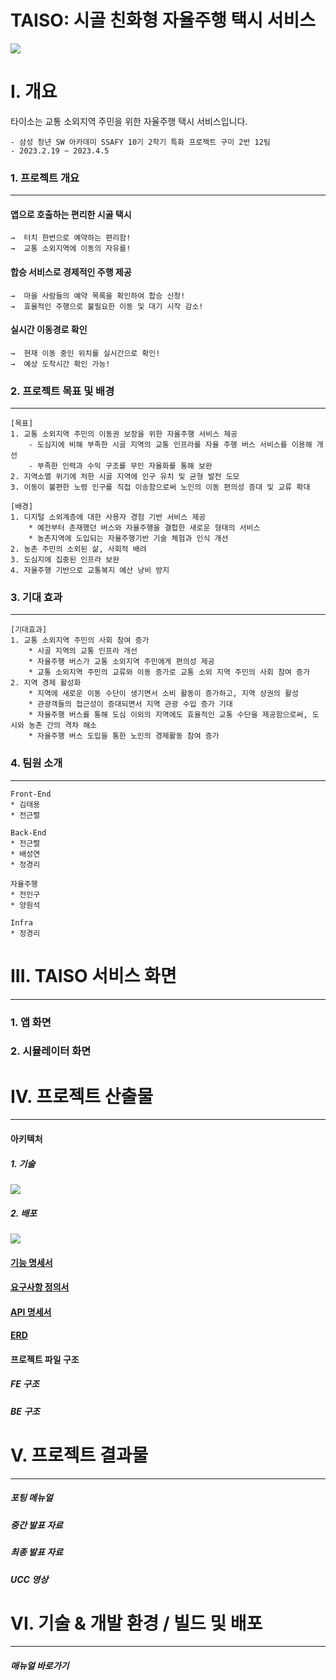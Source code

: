 
# TAISO: 시골 친화형 자율주행 택시 서비스

![](https://i.imgur.com/rYL1KGC.png)


# I. 개요
타이소는 교통 소외지역 주민을 위한 자율주행 택시 서비스입니다.

    - 삼성 청년 SW 아카데미 SSAFY 10기 2학기 특화 프로젝트 구미 2반 12팀
    - 2023.2.19 ~ 2023.4.5

### 1. 프로젝트 개요
---
#### 앱으로 호출하는 편리한 시골 택시
    →  터치 한번으로 예약하는 편리함!  
    →  교통 소외지역에 이동의 자유를!

#### 합승 서비스로 경제적인 주행 제공

    →  마을 사람들의 예약 목록을 확인하여 합승 신청!
    →  효율적인 주행으로 불필요한 이동 및 대기 시작 감소!
	

#### 실시간 이동경로 확인

    →  현재 이동 중인 위치를 실시간으로 확인!
    →  예상 도착시간 확인 가능!




### 2. 프로젝트 목표 및 배경
---


    [목표]
    1. 교통 소외지역 주민의 이동권 보장을 위한 자율주행 서비스 제공
        - 도심지에 비해 부족한 시골 지역의 교통 인프라를 자율 주행 버스 서비스를 이용해 개선
        - 부족한 인력과 수익 구조를 무인 자율화를 통해 보완
    2. 지역소멸 위기에 처한 시골 지역에 인구 유치 및 균형 발전 도모
    3. 이동이 불편한 노령 인구를 직접 이송함으로써 노인의 이동 편의성 증대 및 교류 확대

    [배경]
	1. 디지털 소외계층에 대한 사용자 경험 기반 서비스 제공
	    * 예전부터 존재했던 버스와 자율주행을 결합한 새로운 형태의 서비스
	    * 농촌지역에 도입되는 자율주행기반 기술 체험과 인식 개선
	2. 농촌 주민의 소외된 삶, 사회적 배려
	3. 도심지에 집중된 인프라 보완
	4. 자율주행 기반으로 교통복지 예산 낭비 방지


### 3. 기대 효과
---
    [기대효과]
    1. 교통 소외지역 주민의 사회 참여 증가
        * 시골 지역의 교통 인프라 개선
        * 자율주행 버스가 교통 소외지역 주민에게 편의성 제공
        * 교통 소외지역 주민의 교류와 이동 증가로 교통 소외 지역 주민의 사회 참여 증가
    2. 지역 경제 활성화
        * 지역에 새로운 이동 수단이 생기면서 소비 활동이 증가하고, 지역 상권의 활성
        * 관광객들의 접근성이 증대되면서 지역 관광 수입 증가 기대
        * 자율주행 버스를 통해 도심 이외의 지역에도 효율적인 교통 수단을 제공함으로써, 도시와 농촌 간의 격차 해소
        * 자율주행 버스 도입을 통한 노인의 경제활동 참여 증가

### 4. 팀원 소개
---
    Front-End
    * 김태용
    * 전근렬
    
    Back-End
    * 전근렬
    * 배성연
    * 정경리
    
    자율주행
    * 전인구
    * 양원석
    
    Infra
    * 정경리


# III. TAISO 서비스 화면
---
### 1. 앱 화면



### 2. 시뮬레이터 화면



# IV. 프로젝트 산출물
---
#### 아키텍처
##### 1. 기술
![](https://i.imgur.com/zigXAr3.png)

##### 2. 배포
![](https://i.imgur.com/TSfkqtI.png)

#### [기능 명세서](https://kimtaeyong.notion.site/dbf6a8fdc14d494e8172ca040bb36038)
#### [요구사항 정의서](https://kimtaeyong.notion.site/86156328c3734bf6b6bcb4360d5c81a6)
#### [API 명세서](https://kimtaeyong.notion.site/API-23b59c75b0584712b4d625b71ff70efe)
#### [ERD](https://kimtaeyong.notion.site/ERD-4e00456b5ad64f2586e0b24d4ff7eb4b)



#### 프로젝트 파일 구조
##### FE 구조
##### BE 구조


# V. 프로젝트 결과물
---
##### 포팅 메뉴얼
##### 중간 발표 자료
##### 최종 발표 자료
##### UCC 영상



# VI. 기술 & 개발 환경 / 빌드 및 배포
---
##### 매뉴얼 바로가기




